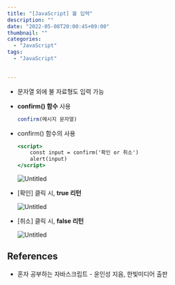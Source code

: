 ```yaml
---
title: "[JavaScript] 불 입력"
description: ""
date: "2022-05-08T20:00:45+09:00"
thumbnail: ""
categories:
  - "JavaScript"
tags:
  - "JavaScript"
 

---
```

<!--more-->

- 문자열 외에 불 자료형도 입력 가능
- **confirm() 함수** 사용

  ```jsx
  confirm(메시지 문자열)
  ```

- confirm() 함수의 사용

  ```jsx
  <script>
      const input = confirm('확인 or 취소')
      alert(input)
  </script>
  ```
  
  ![Untitled](/images/lang_javascript/study/JavaScript_불_입력/Untitled.png)

- [확인] 클릭 시, **true 리턴**
    
    ![Untitled](/images/lang_javascript/study/JavaScript_불_입력/Untitled%201.png)
    

- [취소] 클릭 시, **false 리턴**
    
    ![Untitled](/images/lang_javascript/study/JavaScript_불_입력/Untitled%202.png)
    

## References

- 혼자 공부하는 자바스크립트 - 윤인성 지음, 한빛미디어 출판